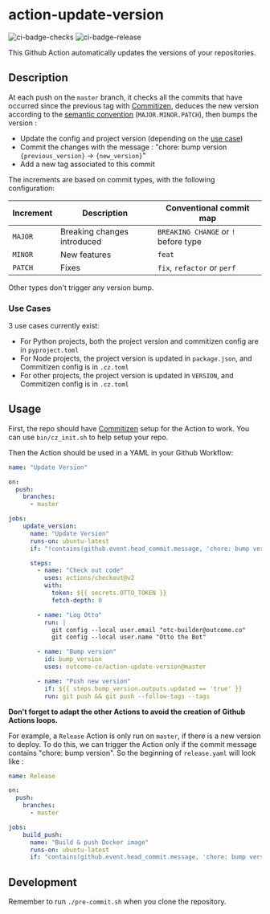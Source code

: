 # action-update-version
![ci-badge-checks](https://github.com/outcome-co/action-update-version/workflows/Checks/badge.svg) ![ci-badge-release](https://github.com/outcome-co/action-update-version/workflows/Release/badge.svg)

This Github Action automatically updates the versions of your repositories.

## Description

At each push on the `master` branch, it checks all the commits that have occurred since the previous tag with [Commitizen](https://github.com/commitizen-tools/commitizen), deduces the new version according to the [semantic convention](https://semver.org/) (`MAJOR.MINOR.PATCH`), then bumps the version :
- Update the config and project version (depending on the [use case](https://github.com/outcome-co/action-update-version#use-cases))
- Commit the changes with the message : "chore: bump version `{previous_version}` &rarr; `{new_version}`"
- Add a new tag associated to this commit

The increments are based on commit types, with the following configuration: 

| Increment | Description                 | Conventional commit map             |
| --------- | --------------------------- | ----------------------------------- |
| `MAJOR`   | Breaking changes introduced | `BREAKING CHANGE` or `!` before type|
| `MINOR`   | New features                | `feat`                              |
| `PATCH`   | Fixes                       | `fix`, `refactor` or `perf`         |

Other types don't trigger any version bump.

### Use Cases

3 use cases currently exist:
- For Python projects, both the project version and commitizen config are in `pyproject.toml`
- For Node projects, the project version is updated in `package.json`, and Commitizen config is in `.cz.toml`
- For other projects, the project version is updated in `VERSION`, and Commitizen config is in `.cz.toml`

## Usage

First, the repo should have [Commitizen](https://github.com/commitizen-tools/commitizen) setup for the Action to work.
You can use `bin/cz_init.sh` to help setup your repo.

Then the Action should be used in a YAML in your Github Workflow: 

```yaml
name: "Update Version"

on:
  push:
    branches:
      - master

jobs:
    update_version:
      name: "Update Version"
      runs-on: ubuntu-latest
      if: "!contains(github.event.head_commit.message, 'chore: bump version')"

      steps:
        - name: "Check out code"
          uses: actions/checkout@v2
          with:
            token: ${{ secrets.OTTO_TOKEN }}
            fetch-depth: 0

        - name: "Log Otto"
          run: |
            git config --local user.email "otc-builder@outcome.co"
            git config --local user.name "Otto the Bot"

        - name: "Bump version"
          id: bump_version
          uses: outcome-co/action-update-version@master

        - name: "Push new version"
          if: ${{ steps.bump_version.outputs.updated == 'true' }}
          run: git push && git push --follow-tags --tags
```

**Don't forget to adapt the other Actions to avoid the creation of Github Actions loops.**

For example, a `Release` Action is only run on `master`, if there is a new version to deploy.
To do this, we can trigger the Action only if the commit message contains "chore: bump version". So the beginning of `release.yaml` will look like :

```yaml
name: Release

on:
  push:
    branches:
      - master

jobs:
    build_push:
      name: "Build & push Docker image"
      runs-on: ubuntu-latest
      if: "contains(github.event.head_commit.message, 'chore: bump version')"
```

## Development

Remember to run `./pre-commit.sh` when you clone the repository.
